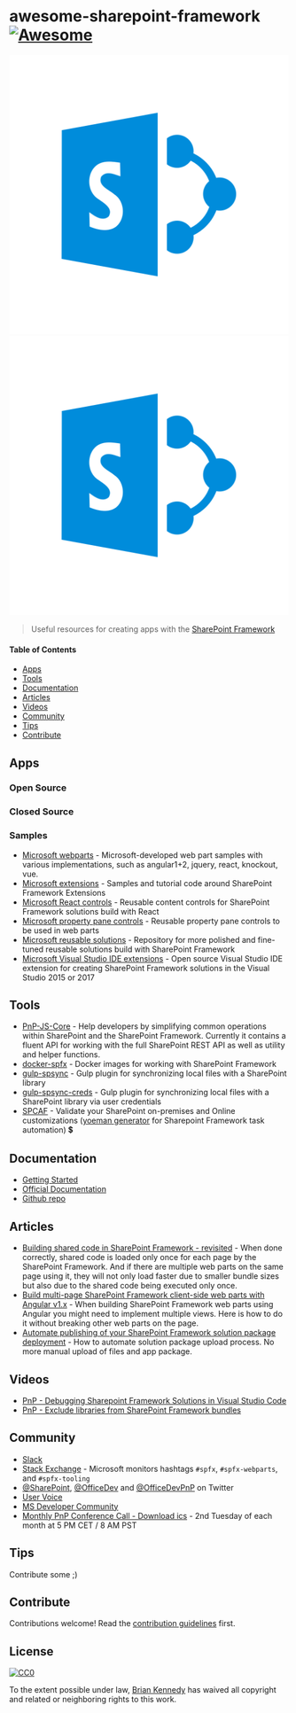 # awesome-sharepoint-framework [![Awesome](https://awesome.re/badge.svg)](https://awesome.re)

[![SharePoint Logo](./spfxLogo.svg)<img src="./spfxLogo.svg">](https://docs.microsoft.com/en-us/sharepoint/dev/spfx/sharepoint-framework-overview)

 > Useful resources for creating apps with the [SharePoint Framework](https://docs.microsoft.com/en-us/sharepoint/dev/spfx/sharepoint-framework-overview)
 

 #### Table of Contents
* [Apps](#apps)
* [Tools](#tools)
* [Documentation](#documentation)
* [Articles](#articles)
* [Videos](#videos)
* [Community](#community)
* [Tips](#tips)
* [Contribute](#contribute)

## Apps

### Open Source

### Closed Source

### Samples
* [Microsoft webparts](https://github.com/SharePoint/sp-dev-fx-webparts) - Microsoft-developed web part samples with various implementations, such as angular1+2, jquery, react, knockout, vue.
* [Microsoft extensions](https://github.com/SharePoint/sp-dev-fx-extensions) - Samples and tutorial code around SharePoint Framework Extensions
* [Microsoft React controls](https://github.com/SharePoint/sp-dev-fx-controls-react) - Reusable content controls for SharePoint Framework solutions build with React
* [Microsoft property pane controls](https://github.com/SharePoint/sp-dev-fx-property-controls) - Reusable property pane controls to be used in web parts
* [Microsoft reusable solutions](https://github.com/SharePoint/sp-dev-solutions) - Repository for more polished and fine-tuned reusable solutions build with SharePoint Framework
* [Microsoft Visual Studio IDE extensions](https://github.com/SharePoint/sp-dev-fx-vs-extension) - Open source Visual Studio IDE extension for creating SharePoint Framework solutions in the Visual Studio 2015 or 2017

## Tools
* [PnP-JS-Core](https://github.com/SharePoint/PnP-JS-Core) - Help developers by simplifying common operations within SharePoint and the SharePoint Framework. Currently it contains a fluent API for working with the full SharePoint REST API as well as utility and helper functions.
* [docker-spfx](https://github.com/waldekmastykarz/docker-spfx) - Docker images for working with SharePoint Framework
* [gulp-spsync](https://github.com/wictorwilen/gulp-spsync) - Gulp plugin for synchronizing local files with a SharePoint library
* [gulp-spsync-creds](https://github.com/estruyf/gulp-spsync-creds) - Gulp plugin for synchronizing local files with a SharePoint library via user credentials
* [SPCAF](https://rencore.com/products/spcaf/) - Validate your SharePoint on-premises and Online customizations ([yoeman generator](https://github.com/rencoreab/generator-spcaf) for Sharepoint Framework task automation) :heavy_dollar_sign:

## Documentation
* [Getting Started](https://docs.microsoft.com/en-us/sharepoint/dev/spfx/set-up-your-developer-tenant)
* [Official Documentation](https://docs.microsoft.com/en-us/sharepoint/dev/spfx/sharepoint-framework-overview)
* [Github repo](https://github.com/SharePoint/sp-dev-docs)

## Articles
* [Building shared code in SharePoint Framework - revisited](https://blog.mastykarz.nl/building-shared-code-sharepoint-framework-revisited/) - When done correctly, shared code is loaded only once for each page by the SharePoint Framework. And if there are multiple web parts on the same page using it, they will not only load faster due to smaller bundle sizes but also due to the shared code being executed only once.
* [Build multi-page SharePoint Framework client-side web parts with Angular v1.x](https://blog.mastykarz.nl/build-multi-page-sharepoint-framework-client-side-web-parts-angular/) - When building SharePoint Framework web parts using Angular you might need to implement multiple views. Here is how to do it without breaking other web parts on the page.
* [Automate publishing of your SharePoint Framework solution package deployment](https://www.eliostruyf.com/automate-sharepoint-framework-solution-package-deployment/) - How to automate solution package upload process. No more manual upload of files and app package.

## Videos
* [PnP - Debugging Sharepoint Framework Solutions in Visual Studio Code](https://youtu.be/oNChcluMrm8)
* [PnP - Exclude libraries from SharePoint Framework bundles](https://youtu.be/-5cXhenHKNk)


## Community
* [Slack](https://officedevslack.azurewebsites.net)
* [Stack Exchange](http://sharepoint.stackexchange.com/) - Microsoft monitors hashtags `#spfx`, `#spfx-webparts`, and `#spfx-tooling`
* [@SharePoint](https://twitter.com/sharepoint), [@OfficeDev](https://twitter.com/officedev) and [@OfficeDevPnP](https://twitter.com/officedevpnp) on Twitter
* [User Voice](https://sharepoint.uservoice.com/forums/329220-sharepoint-dev-platform)
* [MS Developer Community](https://techcommunity.microsoft.com/t5/SharePoint-Developer/bd-p/SharePointDev)
* [Monthly PnP Conference Call - Download ics](http://aka.ms/sppnp-call) - 2nd Tuesday of each month at 5 PM CET / 8 AM PST

## Tips
Contribute some ;)

## Contribute
Contributions welcome! Read the [contribution guidelines](contributing.md) first.

## License
[![CC0](http://mirrors.creativecommons.org/presskit/buttons/88x31/svg/cc-zero.svg)](https://creativecommons.org/publicdomain/zero/1.0/)

To the extent possible under law, [Brian Kennedy](https://github.com/bpkennedy) has waived all copyright and related or neighboring rights to this work.